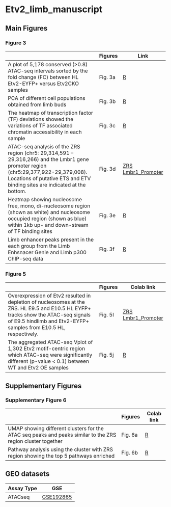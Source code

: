 # Etv2_limb_manuscript
## Main Figures

### Figure 3
|  | Figures | Link | 
| --- | --- | --- | 
|  A plot of 5,178 conserved (>0.8) ATAC-seq intervals sorted by the fold change (FC) between HL Etv2-EYFP+ versus Etv2CKO samples | Fig. 3a | [R](https://colab.research.google.com/github/gongx030/Etv2_limb_manuscript/blob/main/Conservation_limb_ATAC_seq_new_data.ipynb) |
| PCA of different cell populations obtained from limb buds | Fig. 3b | [R](https://github.com/gongx030/Etv2_limb_manuscript/blob/main/chromVAR_limb_ATAC_seq_new_data_CH.ipynb) |
| The heatmap of transcription factor (TF) deviations showed the variations of TF associated chromatin accessibility in each sample | Fig. 3c| [R](https://github.com/gongx030/Etv2_limb_manuscript/blob/main/chromVAR_limb_ATAC_seq_new_data_CH.ipynb) |
|ATAC-seq analysis of the ZRS region (chr5: 29,314,591 – 29,316,266) and the Lmbr1 gene promoter region (chr5:29,377,922-29,379,008). Locations of putative ETS and ETV binding sites are indicated at the bottom. | Fig. 3d | [ZRS](https://genome.ucsc.edu/s/ndsouza/ZRS_region) <br> [Lmbr1_Promoter](https://genome.ucsc.edu/s/ndsouza/LMBR1_promoter) |
| Heatmap showing nucleosome free, mono, di-nucleosome region (shown as white) and nucleosome occupied region (shown as blue) within 1kb up- and down-stream of TF binding sites | Fig. 3e | [R](https://github.com/gongx030/Etv2_limb_manuscript/blob/main/FE_Heatmap_Etv2_limb_v1.ipynb) |
| Limb enhancer peaks present in the each group from the Limb Enhsnacer Genie and Limb p300 ChIP-seq data | Fig. 3f | [R](https://github.com/gongx030/Etv2_limb_manuscript/blob/main/FE_Heatmap_Etv2_limb_v1.ipynb) |

### Figure 5
|  | Figures | Colab link | 
| --- | --- | --- | 
| Overexpression of Etv2 resulted in depletion of nucleosomes at the ZRS. HL E9.5 and E10.5 HL EYFP+ tracks show the ATAC-seq signals of E9.5 hindlimb and Etv2-EYFP+ samples from E10.5 HL, respectively. | Fig. 5I | [ZRS](https://genome.ucsc.edu/s/ndsouza/OCC_Lmbr1) <br> [Lmbr1_Promoter](https://genome.ucsc.edu/s/ndsouza/OCC_Lmbr1_Promoter) |
| The aggregated ATAC-seq Vplot of 1,302 Etv2 motif-centric region which ATAC-seq were significantly different (p-value < 0.1) between WT and Etv2 OE samples | Fig. 5j | [R](https://colab.research.google.com/github/gongx030/Etv2_limb_manuscript/blob/main/Etv2_vplots_limb.ipynb) |

## Supplementary Figures
### Supplementary Figure 6
|  | Figures | Colab link | 
| --- | --- | --- | 
| UMAP showing different clusters for the ATAC seq peaks and peaks similar to the ZRS region cluster together | Fig. 6a | [R](https://colab.research.google.com/github/gongx030/Etv2_limb_manuscript/blob/main/Correlation_and_Pathway_analysis_limb_ATAC_seq_new_data.ipynb) |
| Pathway analysis using the cluster with ZRS region showing the top 5 pathways enriched | Fig. 6b | [R](https://colab.research.google.com/github/gongx030/Etv2_limb_manuscript/blob/main/Correlation_and_Pathway_analysis_limb_ATAC_seq_new_data.ipynb) |

## GEO datasets

| Assay Type | GSE | 
| --- | --- |
| ATACseq| [GSE192865](https://www.ncbi.nlm.nih.gov/geo/query/acc.cgi?acc=GSE192865) | 

